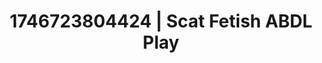 ---
categories:
- AI-generated
- Consent-based play
- Candlelit scenes
- Slow undress
- Gothic romance
- Neon-lit seduction
- ASMR
- Cosplay
image: /assets/images/1746723804424.jpg
layout: post
seo:
  description: Featured content with artistic ABDL Play, Scat Fetish. HD images available.
  keywords: ABDL Play, Scat Fetish
  og_image: /assets/images/1746723804424.jpg
  schema_type: VisualArtwork
tags:
- ABDL Play
- Scat Fetish
- '#1746723804424'
title: 1746723804424 | Scat Fetish ABDL Play
---